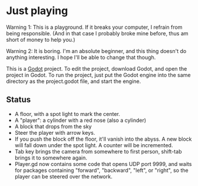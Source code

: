 # Just playing

Warning 1: This is a playground. If it breaks your computer, I refrain from being responsible. (And in that case I probably broke mine before, thus am short of money to help you.)

Warning 2: It is boring. I'm an absolute beginner, and this thing doesn't do anything interesting. I hope I'll be able to change that though.

This is a [Godot](https://godotengine.org) project. To edit the project, download Godot, and open the project in Godot. To run the project, just put the Godot engine into the same directory as the project.godot file, and start the engine.

## Status

- A floor, with a spot light to mark the center.
- A "player": a cylinder with a red nose (also a cylinder)
- A block that drops from the sky
- Steer the player with arrow keys.
- If you push the block off the floor, it'll vanish into the abyss. A new block will fall down under the spot light. A counter will be incremented.
- Tab key brings the camera from somewhere to first person, shift-tab brings it to somewhere again.
- Player.gd now contains some code that opens UDP port 9999, and waits for packages containing "forward", "backward", "left", or "right", so the player can be steered over the network.